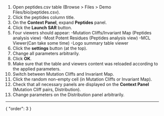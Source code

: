 1. Open peptides.csv table (Browse > Files > Demo Files/bio/peptides.csv).
2. Click the peptides column title.
3. On the **Context Panel**, expand **Peptides** panel.
4. Click the **Launch SAR** button.
5. Four viewers should appear:
  -Mutation Cliffs/Invariant Map (Peptides analysis view)
  -Most Potent Residues (Peptides analysis view)
  -MCL Viewer(Can take some time)
  -Logo summary table viewer
6. Click the **settings** button (at the top).
7. Change all parameters arbitrarily.
8. Click **OK**.
9. Make sure that the table and viewers content was reloaded according to the applied parameters.
10. Switch between Mutation Cliffs and Invariant Map.
11. Click the random non-empty cell (in Mutation Cliffs or Invariant Map).
12. Check that all necessary panels are displayed on the **Context Panel** (Mutation Cliff pairs, Distribution).
13. Change parameters on the Distribution panel arbitrarily.
---
{
  "order": 3
}